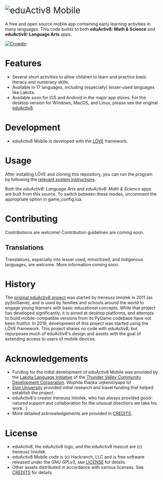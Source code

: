<h1 style="font-weight:normal">
    <img src=https://user-images.githubusercontent.com/254471/67097412-0ef08200-f188-11e9-96a7-cbd69107d268.png alt="eduActiv8"> Mobile
  </h1>

A free and open source mobile app containing early learning activities in many languages. This code builds to both **eduActiv8: Math & Science** and **eduActiv8: Language Arts** apps.

[![Crowdin](https://badges.crowdin.net/eduactiv8-mobile/localized.svg)](https://crowdin.com/project/eduactiv8-mobile)

Features
========
* Several short activities to allow children to learn and practice basic literacy and numeracy skills.
* Available in 17 languages, including (especially) lesser-used languages like Lakota.
* Available soon for iOS and Android in the major app stores. For the desktop version for Windows, MacOS, and Linux, please see the original [eduActiv8](https://eduactiv8.org).

Development
============
* eduActiv8 Mobile is developed with the [LÖVE](https://love2d.org) framework.

Usage
=====
After installing LÖVE and cloning this repository, you can run the program by following the [relevant system instructions](https://love2d.org/wiki/Getting_Started).

Both the *eduActiv8: Language Arts* and *eduActiv8: Math & Science* apps are built from this source. To switch between these modes, uncomment the appropriate option in game_config.lua.

Contributing
============
Contributions are welcome! Contribution guidelines are coming soon.

Translations
------------
Translations, especially into lesser used, minoritized, and indigenous languages, are welcome. More information coming soon.

History
=======
The [original eduActiv8 project](https://eduactiv8.org) was started by Ireneusz Imiolek in 2011 (as pySioGame), and is used by families and schools around the world to engage young learners with basic educational concepts. While that project has developed significantly, it is aimed at desktop platforms, and attempts to build mobile-compatible versions from its PyGame codebase have not been fruitful. In 2019, development of this project was started using the LÖVE framework. This project shares no code with eduActiv8, but repurposes much of eduActiv8's design and assets with the goal of extending access to users of mobile devices.

Acknowledgements
================
* Funding for the initial development of eduActiv8 Mobile was provided by the [Lakota Language Initiative](https://thundervalley.org/live-rez/our-programs/lakota-language) of the [Thunder Valley Community Development Corporation](https://thundervalley.org/). Wophila tȟaŋka uŋkeničiyape lo!
* [Elon University](https://elon.edu) provided initial research and travel funding that helped establish the project.
* eduActiv8's creator Ireneusz Imiolek, who has always provided good-natured support and collaboration for the unusual directions we take his work. :)
* More detailed acknowledgements are provided in [CREDITS](CREDITS.md).

License
=======

* eduActiv8, the eduActiv8 logo, and the eduActiv8 mascot are (c) Ireneusz Imiolek.
* eduActiv8 Mobile code is (c) Hackranch, LLC and is free software released under the GNU GPLv3, see [LICENSE](LICENSE) for details.
* Other assets distributed in accordance with various licenses. See [CREDITS](CREDITS.md) for details.
